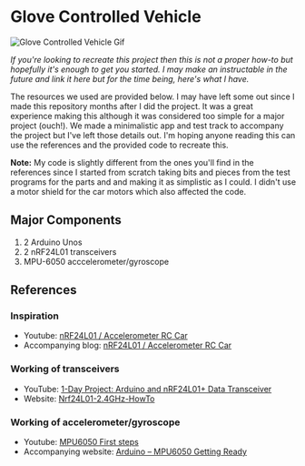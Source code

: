# Glove Controlled Vehicle

![Glove Controlled Vehicle Gif](gcv-small.gif)

*If you're looking to recreate this project then this is not a proper how-to but hopefully it's enough to get you started. I may make an instructable in the future and link it here but for the time being, here's what I have.*

The resources we used are provided below. I may have left some out since I made this repository months after I did the project. It was a great experience making this although it was considered too simple for a major project (ouch!). We made a minimalistic app and test track to accompany the project but I've left those details out. I'm hoping anyone reading this can use the references and the provided code to recreate this. 

**Note:** My code is slightly different from the ones you'll find in the references since I started from scratch taking bits and pieces from the test programs for the parts and and making it as simplistic as I could. I didn't use a motor shield for the car motors which also affected the code.

## Major Components
1. 2 Arduino Unos
2. 2 nRF24L01 transceivers
3. MPU-6050 acccelerometer/gyroscope

## References
### Inspiration
- Youtube: [nRF24L01 / Accelerometer RC Car](https://www.youtube.com/watch?v=IjUlqe-aeGU)
- Accompanying blog: [nRF24L01 / Accelerometer RC Car](http://forcetronic.blogspot.ae/search?q=Accelerometer+RC+Car)
### Working of transceivers
- YouTube: [1-Day Project: Arduino and nRF24L01+ Data Transceiver](https://www.youtube.com/watch?v=wlhuO82IZjQ)
- Website: [Nrf24L01-2.4GHz-HowTo](http://arduino-info.wikispaces.com/Nrf24L01-2.4GHz-HowTo)
### Working of accelerometer/gyroscope
- Youtube: [MPU6050 First steps](https://www.youtube.com/watch?v=Z1M1B_719nk)
- Accompanying website: [Arduino – MPU6050 Getting Ready](https://turnsouthat.wordpress.com/2015/07/31/arduino-mpu6050-getting-ready/)
